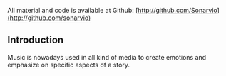 

All material and code is available at Github: [http://github.com/Sonarvio](http://github.com/sonarvio)



## Introduction

Music is nowadays used in all kind of media to create emotions
and emphasize on specific aspects of a story.

